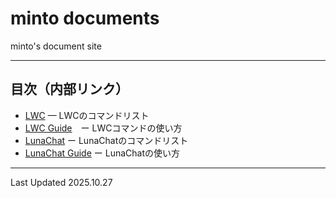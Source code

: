 # minto documents

minto's document site

---

## 目次（内部リンク）

* [LWC](./Wiki/LWC.md) — LWCのコマンドリスト
* [LWC Guide](./Wiki/LWC_U.md)　ー LWCコマンドの使い方
* [LunaChat](./Wiki/LunaChat.md) ー LunaChatのコマンドリスト
* [LunaChat Guide](./Wiki/LunaChat_U.md) ー LunaChatの使い方

---

Last Updated 2025.10.27
